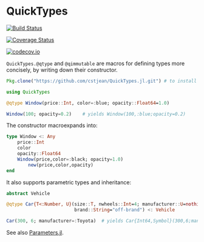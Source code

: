 # QuickTypes

[![Build Status](https://travis-ci.org/cstjean/QuickTypes.jl.svg?branch=master)](https://travis-ci.org/cstjean/QuickTypes.jl)

[![Coverage Status](https://coveralls.io/repos/cstjean/QuickTypes.jl/badge.svg?branch=master&service=github)](https://coveralls.io/github/cstjean/QuickTypes.jl?branch=master)

[![codecov.io](http://codecov.io/github/cstjean/QuickTypes.jl/coverage.svg?branch=master)](http://codecov.io/github/cstjean/QuickTypes.jl?branch=master)

`QuickTypes.@qtype` and `@qimmutable` are macros for defining types more
concisely, by writing down their constructor.

```julia
Pkg.clone("https://github.com/cstjean/QuickTypes.jl.git") # to install

using QuickTypes

@qtype Window(price::Int, color=:blue; opacity::Float64=1.0)

Window(100; opacity=0.2)    # yields Window(100,:blue;opacity=0.2)
```

The constructor macroexpands into:

```julia
type Window <: Any
    price::Int
    color
    opacity::Float64
    Window(price,color=:black; opacity=1.0)
        new(price,color,opacity)
end
```

It also supports parametric types and inheritance:

```julia
abstract Vehicle

@qtype Car{T<:Number, U}(size::T, nwheels::Int=4; manufacturer::U=nothing,
                         brand::String="off-brand") <: Vehicle

Car(300, 6; manufacturer=:Toyota)  # yields Car{Int64,Symbol}(300,6;manufacturer=:Toyota,brand="off-brand")
```

See also [Parameters.jl](https://github.com/mauro3/Parameters.jl).